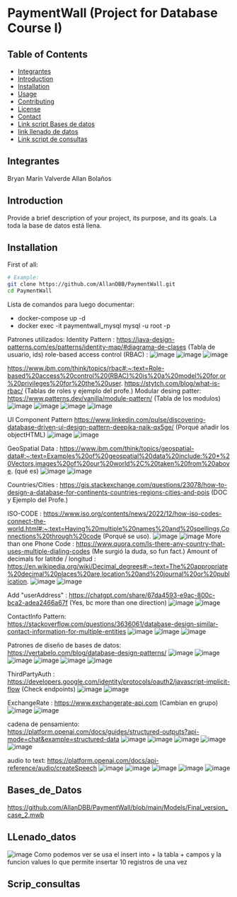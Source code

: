 # PaymentWall (Project for Database Course I)

## Table of Contents
- [Integrantes](#Integrantes)
- [Introduction](#introduction)
- [Installation](#installation)
- [Usage](#usage)
- [Contributing](#contributing)
- [License](#license)
- [Contact](#contact)
- [Link script Bases de datos](#Bases_de_Datos)
- [link llenado de datos](#LLenado_datos)
- [Link script de consultas](#Scrip_consultas)
## Integrantes
Bryan Marín Valverde
Allan Bolaños
## Introduction
Provide a brief description of your project, its purpose, and its goals.
La toda la base de datos está llena.
## Installation

First of all:

```sh
# Example:
git clone https://github.com/AllanDBB/PaymentWall.git
cd PaymentWall

```




Lista de comandos para luego documentar:
- docker-compose up -d
- docker exec -it paymentwall_mysql mysql -u root -p   


Patrones utilizados:
Identity Pattern : https://java-design-patterns.com/es/patterns/identity-map/#diagrama-de-clases (Tabla de usuario, ids)
role-based access control (RBAC) :
![image](https://github.com/user-attachments/assets/80359abb-1a7e-4667-9b39-1dc2bb636fab)
![image](https://github.com/user-attachments/assets/65a5c172-6ec0-4425-88d8-2631900189c2)
![image](https://github.com/user-attachments/assets/77d77645-a867-4417-8e10-ad1cf6d8e980)

https://www.ibm.com/think/topics/rbac#:~:text=Role-based%20access%20control%20(RBAC)%20is%20a%20model%20for,or%20privileges%20for%20the%20user.
                                    https://stytch.com/blog/what-is-rbac/ (Tablas de roles y ejemplo del profe.)
Modular desing patter: https://www.patterns.dev/vanilla/module-pattern/ (Tabla de los modulos)
![image](https://github.com/user-attachments/assets/b2c9c0a3-2306-4a61-90de-6b83c3030721)
![image](https://github.com/user-attachments/assets/8133b9f7-d937-4360-91b7-a6afe650a21c)
![image](https://github.com/user-attachments/assets/10c7d2b1-407d-43de-98f5-de0167572c5c)
![image](https://github.com/user-attachments/assets/875d05d2-43fd-4edc-adef-ec19a6921e4d)

UI Component Pattern https://www.linkedin.com/pulse/discovering-database-driven-ui-design-pattern-deepika-naik-qx5ge/ (Porqué añadir los objectHTML)
![image](https://github.com/user-attachments/assets/896b704e-a6db-414a-86ff-46d8a6e20bc9)
![image](https://github.com/user-attachments/assets/e21324be-b88e-4edc-a9b1-136cfebb1927)

GeoSpatial Data : https://www.ibm.com/think/topics/geospatial-data#:~:text=Examples%20of%20geospatial%20data%20include:%20*%20Vectors,images%20of%20our%20world%2C%20taken%20from%20above. (qué es)
![image](https://github.com/user-attachments/assets/d5ba6dbf-baa8-44e3-9ca4-799c567db05f)
![image](https://github.com/user-attachments/assets/0d3612c2-406a-42e1-85ac-6e1d8c459305)


Countries/Cities : https://gis.stackexchange.com/questions/23078/how-to-design-a-database-for-continents-countries-regions-cities-and-pois (DOC y Ejemplo del Profe.)

ISO-CODE : https://www.iso.org/contents/news/2022/12/how-iso-codes-connect-the-world.html#:~:text=Having%20multiple%20names%20and%20spellings,Connections%20through%20code (Porqué se uso).
![image](https://github.com/user-attachments/assets/f43cf7f6-1e6b-47cb-a6f8-87b4f0fe544c)
![image](https://github.com/user-attachments/assets/e7bf6d7c-0ab4-45ac-936b-b0cf797cb237)
More than one Phone Code : https://www.quora.com/Is-there-any-country-that-uses-multiple-dialing-codes (Me surgió la duda, so fun fact.)
Amount of decimals for latitde / longitud : https://en.wikipedia.org/wiki/Decimal_degrees#:~:text=The%20appropriate%20decimal%20places%20are,location%20and%20journal%20or%20publication.
![image](https://github.com/user-attachments/assets/e0b58a14-38c3-427b-9528-ee917d60661e)
![image](https://github.com/user-attachments/assets/bbdd0782-3400-4eee-8092-339fac4a141d)

Add "userAddress" : https://chatgpt.com/share/67da4593-e9ac-800c-bca2-adea2466a67f (Yes, bc more than one direction)
![image](https://github.com/user-attachments/assets/58c4ac6c-2dd3-4639-aa22-972bda0a9c09)
![image](https://github.com/user-attachments/assets/11548474-3497-4f14-886c-cf811d3c986d)


ContactInfo Pattern: https://stackoverflow.com/questions/3636061/database-design-similar-contact-information-for-multiple-entities 
![image](https://github.com/user-attachments/assets/f033067b-f978-4809-8d62-7e4279993f15)
![image](https://github.com/user-attachments/assets/b3db7fde-939a-4279-8cab-3c07fef0429b)
![image](https://github.com/user-attachments/assets/bec8b2ad-d98a-4337-88f1-129ad3e75741)

Patrones de diseño de bases de datos: https://vertabelo.com/blog/database-design-patterns/ 
![image](https://github.com/user-attachments/assets/73a712a9-a415-4984-928f-e24c5bd8f546)
![image](https://github.com/user-attachments/assets/b89d022d-ba67-4a6f-9151-e813cbb5498f)
![image](https://github.com/user-attachments/assets/f3baec3d-6c50-4056-8dcd-79694a4b9df8)
![image](https://github.com/user-attachments/assets/02d42630-8422-4e0a-92da-925723b276ea)
![image](https://github.com/user-attachments/assets/9fe05243-371c-4a53-8766-9ac5d372a08c)
![image](https://github.com/user-attachments/assets/ce2ed65f-f8e9-457a-8293-b48732cddada)


ThirdPartyAuth : https://developers.google.com/identity/protocols/oauth2/javascript-implicit-flow (Check endpoints)
![image](https://github.com/user-attachments/assets/d093b5dd-5b98-4b26-acb0-9d8456c3d011)
![image](https://github.com/user-attachments/assets/8eb1d6a8-db5a-469f-bddf-35367137e351)

ExchangeRate : https://www.exchangerate-api.com (Cambian en grupo)
![image](https://github.com/user-attachments/assets/89f8dee7-d3a4-4e1e-8ddd-94ff102243ef)
![image](https://github.com/user-attachments/assets/16b51e18-d9d7-4980-be0b-b311f9db1fd8)

cadena de pensamiento: https://platform.openai.com/docs/guides/structured-outputs?api-mode=chat&example=structured-data 
![image](https://github.com/user-attachments/assets/029e3ed3-fe0b-454b-abbb-fadf92da4041)
![image](https://github.com/user-attachments/assets/9af01da3-bda8-419f-8de7-563c834560f6)
![image](https://github.com/user-attachments/assets/d176f6c4-d9fc-425b-ada6-0dac8c31e34e)
![image](https://github.com/user-attachments/assets/953eb627-bc52-48e0-af32-2c36552bf051)
![image](https://github.com/user-attachments/assets/9d8c1780-9c9c-4385-a1fb-ebbfaa28e0b4)

audio to text: https://platform.openai.com/docs/api-reference/audio/createSpeech 
![image](https://github.com/user-attachments/assets/096d19b1-9f92-4c66-9820-755f3ca1dc1e)
![image](https://github.com/user-attachments/assets/4b70b54c-4e4b-4c30-a139-7eaf3b1147d3)
![image](https://github.com/user-attachments/assets/03900f34-20cc-41eb-84fd-a311ef9f7f21)
![image](https://github.com/user-attachments/assets/37978fee-9623-4ff3-82a4-5e8a2452f2fa)
![image](https://github.com/user-attachments/assets/e1118bd0-e077-4d9b-a910-4e43a444192b)

## Bases_de_Datos
https://github.com/AllanDBB/PaymentWall/blob/main/Models/Final_version_case_2.mwb
## LLenado_datos
![image](https://github.com/user-attachments/assets/d5ac587a-a75e-4af0-a0c6-95d64bcfbd15)
Como podemos ver se usa el insert into + la tabla + campos y la funcion values lo que permite insertar 10 registros de una vez
## Scrip_consultas
